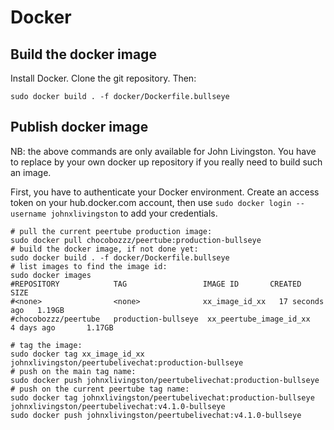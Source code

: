 # Docker

## Build the docker image

Install Docker.
Clone the git repository.
Then:

```shell
sudo docker build . -f docker/Dockerfile.bullseye
```

## Publish docker image

NB: the above commands are only available for John Livingston.
You have to replace by your own docker up repository
if you really need to build such an image.

First, you have to authenticate your Docker environment.
Create an access token on your hub.docker.com account, then use
`sudo docker login --username johnxlivingston` to add your credentials.

```shell
# pull the current peertube production image:
sudo docker pull chocobozzz/peertube:production-bullseye
# build the docker image, if not done yet:
sudo docker build . -f docker/Dockerfile.bullseye
# list images to find the image id:
sudo docker images
#REPOSITORY            TAG                 IMAGE ID       CREATED          SIZE
#<none>                <none>              xx_image_id_xx   17 seconds ago   1.19GB
#chocobozzz/peertube   production-bullseye  xx_peertube_image_id_xx   4 days ago       1.17GB

# tag the image:
sudo docker tag xx_image_id_xx johnxlivingston/peertubelivechat:production-bullseye
# push on the main tag name:
sudo docker push johnxlivingston/peertubelivechat:production-bullseye
# push on the current peertube tag name:
sudo docker tag johnxlivingston/peertubelivechat:production-bullseye johnxlivingston/peertubelivechat:v4.1.0-bullseye
sudo docker push johnxlivingston/peertubelivechat:v4.1.0-bullseye
```
